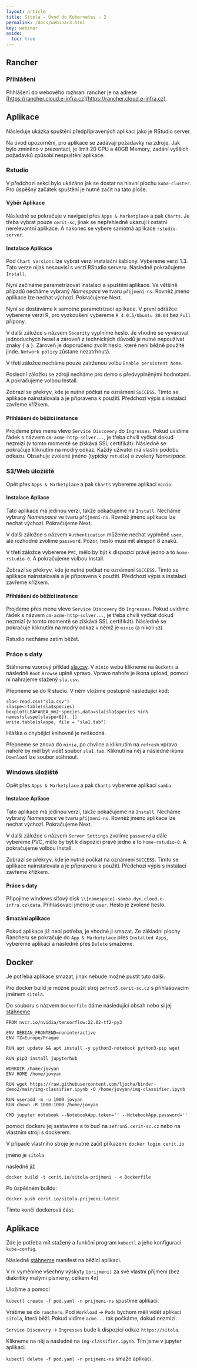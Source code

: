 ```yaml
---
layout: article
title: Sitola - Úvod do Kubernetes - 2
permalink: /docs/webinar3.html
key: webinar
aside:
  toc: true
---
```

## Rancher

### Přihlášení

Přihlášení do webového rozhraní rancher je na adrese [https://rancher.cloud.e-infra.cz](https://rancher.cloud.e-infra.cz). 

## Aplikace

Následuje ukázka spuštění předpřipravených aplikací jako je RStudio server.

Na úvod upozornění, pro aplikace se zadávají požadavky na zdroje. Jak bylo zmíněno v prezentaci, je limit 20 CPU a 40GB Memory, zadání vyšších požadavků způsobí nespuštění aplikace.

### Rstudio

V předchozí sekci bylo ukázáno jak se dostat na hlavní plochu `kuba-cluster`. Pro úspěšný začátek spuštění je nutné začít na táto ploše.

#### Výběr Aplikace

Následně se pokračuje v navigaci přes `Apps & Marketplace` a pak `Charts`. Je třeba vybrat pouze `cerit-sc`, jinak se nepřehledně ukazují i ostatní nerelevantní aplikace. A nakonec se vybere samotná aplikace `rstudio-server`.

#### Instalace Aplikace

Pod `Chart Versions` lze vybrat verzi instalační šablony. Vybereme verzi 1.3. Tato verze nijak nesouvisí s verzí RStudio serveru. Následně pokračujeme `Install`.

Nyní začínáme parametrizovat instalaci a spuštění aplikace. Ve většině případů necháme vybraný *Namespace* ve tvaru `příjmení-ns`. Rovněž jméno aplikace lze nechat výchozí. Pokračujeme Next.

Nyní se dostáváme k samotné parametrizaci aplikace. V první odrážce vybereme verzi R, pro vyzkoušení vybereme `R 4.0.5/Ubuntu 20.04` bez `Full` přípony. 

V další záložce s názvem `Security` vyplníme heslo. Je vhodné se vyvarovat jednoduchých hesel a zároveň z technických důvodů je nutné nepoužívat znaky `{` a `}`. Zároveň je doporučeno zvolit heslo, které není běžně použité jinde. `Network policy` zůstane nezatrhnutá.

V třetí záložce necháme pouze zatrženou volbu `Enable persistent home`. 

Poslední záložku se zdroji necháme pro demo s předvyplněnými hodnotami. A pokračujeme volbou Install. 

Zobrazí se překryv, kde je nutné počkat na oznámení `SUCCESS`. Tímto se aplikace nainstalovala a je připravena k použití. Předchozí výpis s instalací zavřeme křížkem.

#### Přihlášení do běžící instance

Projdeme přes menu vlevo `Service Discovery` do `Ingresses`. Pokud uvidíme řádek s názvem `cm-acme-http-solver...`, je třeba chvíli vyčkat dokud nezmizí (v tomto momentě se získává SSL certifikát). Následně se pokračuje kliknutím na modrý odkaz. Každý uživatel má vlastní podobu odkazu. Obsahuje zvolené jméno (typicky `rstudio`) a zvolený *Namespace*.

### S3/Web úložiště

Opět přes `Apps & Marketplace` a pak `Charts` vybereme aplikaci `minio`.

#### Instalace Apliace

Tato aplikace má jedinou verzi, takže pokačujeme na `Install`. Necháme vybraný *Namespace* ve tvaru `příjmení-ns`. Rovněž jméno aplikace lze nechat výchozí. Pokračujeme Next.

V další záložce s názvem `Authentication` můžeme nechat vyplněné `user`, ale rozhodně zvolíme `password`. Pozor, heslo musí mít alespoň 8 znaků.

V třetí záložce vybereme `PVC`, mělo by být k dispozici právě jedno a to `home-rstudio-0`. A pokračujeme volbou Install.

Zobrazí se překryv, kde je nutné počkat na oznámení `SUCCESS`. Tímto se aplikace nainstalovala a je připravena k použití. Předchozí výpis s instalací zavřeme křížkem.

#### Přihlášení do běžící instance

Projdeme přes menu vlevo `Service Discovery` do `Ingresses`. Pokud uvidíme řádek s názvem `cm-acme-http-solver...`, je třeba chvíli vyčkat dokud nezmizí (v tomto momentě se získává SSL certifikát). Následně se pokračuje kliknutím na modrý odkaz v němž je `minio` (a nikoli `s3`). 

Rstudio necháme zatím běžet.

### Práce s daty

Stáhneme vzorový příklad [sla.csv](http://botanika.prf.jcu.cz/fibich/bash/sla.csv). V `minio` webu klikneme na `Buckets` a následně `Root` `Browse` uplně vpravo. Vpravo nahoře je ikona upload, pomocí ní nahrajeme stažený `sla.csv`. 

Přepneme se do R studio. V něm vložíme postupně následující kód:

```
sla<-read.csv("sla.csv")
slaspe<-table(sla$species)
boxplot(LEAFAREA_mm2~species,data=sla[sla$species %in% names(slaspe[slaspe>6]), ])
write.table(slaspe, file = "sla1.tab")
```

Hláška o chybějící knihovně je neškodná.

Přepneme se znova do `minia`, po chvilce a kliknutím na `refresh` vpravo nahoře by měl být vidět soubor `sla1.tab`. Kliknutí na něj a následně ikonu `Download` lze soubor stáhnout.

### Windows úložiště

Opět přes `Apps & Marketplace` a pak `Charts` vybereme aplikaci `samba`.

#### Instalace Apliace

Tato aplikace má jedinou verzi, takže pokačujeme na `Install`. Necháme vybraný *Namespace* ve tvaru `příjmení-ns`. Rovněž jméno aplikace lze nechat výchozí. Pokračujeme Next.

V další záložce s názvem `Server Settings` zvolíme `password` a dále vybereme PVC, mělo by být k dispozici právě jedno a to `home-rstudio-0`. A pokračujeme volbou Install.

Zobrazí se překryv, kde je nutné počkat na oznámení `SUCCESS`. Tímto se aplikace nainstalovala a je připravena k použití. Předchozí výpis s instalací zavřeme křížkem.

#### Práce s daty

Připojíme windows síťový disk `\\[namespace]-samba.dyn.cloud.e-infra.cz\data`. Přihlašovací jméno je `user`. Heslo je zvolené heslo. 


#### Smazání aplikace

Pokud aplikace již není potřeba, je vhodné ji smazat. Ze základní plochy Rancheru se pokračuje do `App & Marketplace` přes `Installed Apps`, vybereme aplikaci a následně přes `Delete`  smažeme. 


## Docker

Je potřeba aplikace smazat, jinak nebude možné pustit tuto další. 

Pro docker build je možné použít stroj `zefron5.cerit-sc.cz` s přihlašovacím jménem `sitola`.

Do souboru s názvem `Dockerfile` dáme následující obsah nebo si jej [stáhneme](webinar3/Dockerfile)
```
FROM nvcr.io/nvidia/tensorflow:22.02-tf2-py3

ENV DEBIAN_FRONTEND=noninteractive 
ENV TZ=Europe/Prague

RUN apt update && apt install -y python3-notebook python3-pip wget 

RUN pip3 install jupyterhub

WORKDIR /home/jovyan
ENV HOME /home/jovyan

RUN wget https://raw.githubusercontent.com/ljocha/binder-demo2/main/img-classifier.ipynb -O /home/jovyan/img-classifier.ipynb

RUN useradd -m -u 1000 jovyan
RUN chown -R 1000:1000 /home/jovyan

CMD jupyter notebook --NotebookApp.token='' --NotebookApp.password=''
```

pomocí dockeru jej sestavíme a to buď na `zefron5.cerit-sc.cz` nebo na vlastním stroji s dockerem.

V případě vlastního stroje je nutné začít příkazem:
```docker login cerit.io```

jméno je `sitola`

následně již

```docker build -t cerit.io/sitola-prijmeni - < Dockerfile```

Po úspěšném buildu:

```docker push cerit.io/sitola-prijmeni:latest```

Tímto končí dockerová část.

## Aplikace

Zde je potřeba mít stažený a funkční program `kubectl` a jeho konfiguraci `kube-config`. 

Následně [stáhneme](webinar3/pod.yaml) manifest na běžící aplikaci.

V ní vyměníme všechny výskyty `[prijmeni]` za své vlastní příjmení (bez diakritiky malými písmeny, celkem 4x)

Uložíme a pomocí 

```kubectl create -f pod.yaml -n prijmeni-ns``` spustíme aplikaci.

Vrátíme se do `rancheru`. Pod `Workload` -> `Pods` bychom měli vidět aplikaci `sitola`, která běží. Pokud vidíme `acme...` tak počkáme, dokud nezmizí.

`Service Discovery` -> `Ingresses` bude k dispozici odkaz `https://sitola`. 

Klikneme na něj a následně na `img-classifier.ipynb`. Tím jsme v jupyter aplikaci. 

```kubectl delete -f pod.yaml -n prijmeni-ns``` smaže aplikaci.
